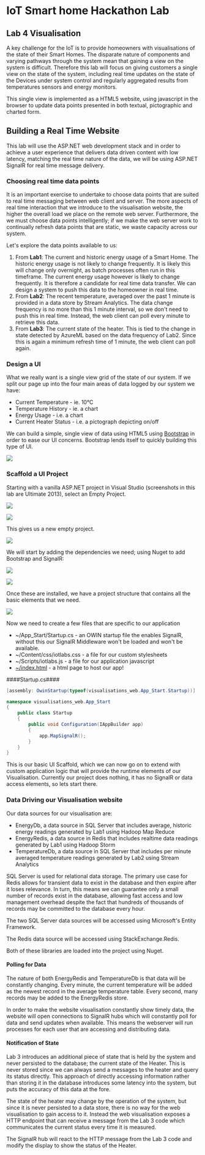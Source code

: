 # IoT Smart home Hackathon Lab #

## Lab 4 Visualisation ##

A key challenge for the IoT is to provide homeowners with visualisations of the state of their Smart Homes. The disparate nature of components and varying pathways through the system mean that gaining a view on the system is difficult. Therefore this lab will focus on giving customers a single view on the state of the system, including real time updates on the state of the Devices under system control and regularly aggregated results from temperatures sensors and energy monitors. 

This single view is implemented as a HTML5 website, using javascript in the browser to update data points presented in both textual, pictographic and charted form.

## Building a Real Time Website ##

This lab will use the ASP.NET web development stack and in order to achieve a user experience that delivers data driven content with low latency, matching the real time nature of the data, we will be using ASP.NET SignalR for real time message delivery.

### Choosing real time data points ###

It is an important exercise to undertake to choose data points that are suited to real time messaging between web client and server. The more aspects of real time interaction that we introduce to the visualisation website, the higher the overall load we place on the remote web server. Furthermore, the we must choose data points intelligently; if we make the web server work to continually refresh data points that are static, we waste capacity across our system. 

Let's explore the data points available to us:

1. From **Lab1**: The current and historic energy usage of a Smart Home. The historic energy usage is not likely to change frequently. It is likely this will change only overnight, as batch processes often run in this timeframe.  The current energy usage however is likely to change frequently. It is therefore a candidate for real time data transfer. We can design a system to push this data to the homeowner in real time.
2. From **Lab2**: The recent temperature, averaged over the past 1 minute is provided in a data store by Stream Analytics. The data change frequency is no more than this 1 minute interval, so we don't need to push this in real time. Instead, the web client can poll every minute to retrieve this data.
3. From **Lab3**: The current state of the heater. This is tied to the change in state detected by AzureML based on the data frequency of Lab2. Since this is again a minimum refresh time of 1 minute, the web client can poll again. 

### Design a UI ###

What we really want is a single view grid of the state of our system. If we split our page up into the four main areas of data logged by our system we have:

- Current Temperature - ie. 10&deg;C
- Temperature History - ie. a chart
- Energy Usage - i.e. a chart
- Current Heater Status - i.e. a pictograph depicting on/off

We can build a simple, single view of data using HTML5 using [Bootstrap](https://github.com/twbs/bootstrap) in order to ease our UI concerns. Bootstrap lends itself to quickly building this type of UI.

![](dashboard1.png)

### Scaffold a UI Project ###

Starting with a vanilla ASP.NET project in Visual Studio (screenshots in this lab are Ultimate 2013), select an Empty Project.

![](projectscreenshots/newproject1.png)

![](projectscreenshots/newproject2.png)

This gives us a new empty project. 

![](projectscreenshots/newproject3.png)

We will start by adding the dependencies we need; using Nuget to add Bootstrap and SignalR:

![](projectscreenshots/newproject4.png)

![](projectscreenshots/newproject5.png)

Once these are installed, we have a project structure that contains all the basic elements that we need.

![](projectscreenshots/newproject6.png)

Now we need to create a few files that are specific to our application

- ~/App_Start/Startup.cs - an OWIN startup file the enables SignalR, without this our SignalR Middleware won't be loaded and won't be available.
- ~/Content/css/iotlabs.css - a file for our custom stylesheets
- ~/Scripts/iotlabs.js - a file for our application javascript
- [~/index.html](visualisations-web/visualisations-web/index.html) - a html page to host our app!

####Startup.cs####
```csharp
[assembly: OwinStartup(typeof(visualisations_web.App_Start.Startup))]

namespace visualisations_web.App_Start
{
    public class Startup
    {
        public void Configuration(IAppBuilder app)
        {
            app.MapSignalR();
        }
    }
}
```

This is our basic UI Scaffold, which we can now go on to extend with custom application logic that will provide the runtime elements of our Visualisation. Currently our project does nothing, it has no SignalR or data access elements, so lets start there.

### Data Driving our Visualisation website ###

Our data sources for our visualisation are:

- EnergyDb, a data source in SQL Server that includes average, historic energy readings generated by Lab1 using Hadoop Map Reduce
- EnergyRedis, a data source in Redis that includes realtime data readings generated by Lab1 using Hadoop Storm
- TemperatureDb, a data source in SQL Server that includes per minute averaged temperature readings generated by Lab2 using Stream Analytics

SQL Server is used for relational data storage. The primary use case for Redis allows for transient data to exist in the database and then expire after it loses relevance. In turn, this means we can guarantee only a small number of records exist in the database, allowing fast access and low management overhead despite the fact that hundreds of thousands of records may be committed to the database every hour. 

The two SQL Server data sources will be accessed using Microsoft's Entity Framework.

The Redis data source will be accessed using StackExchange.Redis.

Both of these libraries are loaded into the project using Nuget.

#### Polling for Data

The nature of both EnergyRedis and TemperatureDb is that data will be constantly changing. Every minute, the current temperature will be added as the newest record in the average temperature table. Every second, many records may be added to the EnergyRedis store. 

In order to make the website visualisation constantly show timely data, the website will open connections to SignalR hubs which will constantly poll for data and send updates when available. This means the webserver will run processes for each user that are accessing and distributing data.

#### Notification of State

Lab 3 introduces an additional piece of state that is held by the system and never persisted to the database; the current state of the Heater. This is never stored since we can always send a messages to the heater and query its status directly. This approach of directly accessing information rather than storing it in the database introduces some latency into the system, but puts the accuracy of this data at the fore. 

The state of the heater may change by the operation of the system, but since it is never persisted to a data store, there is no way for the web visualisation to gain access to it. Instead the web visualisation exposes a HTTP endpoint that can receive a message from the Lab 3 code which communicates the current status every time it is measured. 

The SignalR hub will react to the HTTP message from the Lab 3 code and modify the display to show the status of the Heater.